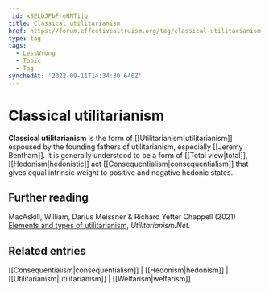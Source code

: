 ```yaml
---
_id: xSELbJPbFreHNTijq
title: Classical utilitarianism
href: https://forum.effectivealtruism.org/tag/classical-utilitarianism
type: tag
tags:
  - LessWrong
  - Topic
  - Tag
synchedAt: '2022-09-11T14:34:30.640Z'
---
```

# Classical utilitarianism

**Classical utilitarianism** is the form of [[Utilitarianism|utilitarianism]] espoused by the founding fathers of utilitarianism, especially [[Jeremy Bentham]]. It is generally understood to be a form of [[Total view|total]], [[Hedonism|hedonistic]] act [[Consequentialism|consequentialism]] that gives equal intrinsic weight to positive and negative hedonic states.

Further reading
---------------

MacAskill, William, Darius Meissner & Richard Yetter Chappell (2021) [Elements and types of utilitarianism](https://www.utilitarianism.net/types-of-utilitarianism), *Utilitarianism.Net*.

Related entries
---------------

[[Consequentialism|consequentialism]] | [[Hedonism|hedonism]] | [[Utilitarianism|utilitarianism]] | [[Welfarism|welfarism]]